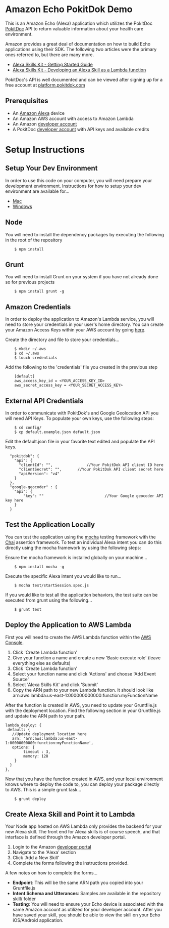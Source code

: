 Amazon Echo PokitDok Demo
===================================
This is an Amazon Echo (Alexa) application which utilizes the PokitDoc [PokitDoc](https://pokitdok.com/) API to return valuable information about your health care environment.  

Amazon provides a great deal of documentation on how to build Echo applications using their SDK. The following two articles were the primary ones referred to, but there are many more. 

*  [Alexa Skills Kit - Getting Started Guide](https://developer.amazon.com/appsandservices/solutions/alexa/alexa-skills-kit/getting-started-guide)
*  [Alexa Skills Kit - Developing an Alexa Skill as a Lambda function](https://developer.amazon.com/public/solutions/alexa/alexa-skills-kit/docs/developing-an-alexa-skill-as-a-lambda-function)

PokitDoc's API is well documented and can be viewed after signing up for a free account at [platform.pokitdok.com](https://platform.pokitdok.com)

Prerequisites
--------------
*  An [Amazon Alexa](http://www.amazon.com/Amazon-SK705DI-Echo/dp/B00X4WHP5E) device
*  An Amazon AWS account with access to Amazon Lambda
*  An Amazon [developer account](https://developer.amazon.com/)
*  A PokitDoc [developer account](https://platform.pokitdok.com) with API keys and available credits


Setup Instructions
==================

Setup Your Dev Environment
--------------------------
In order to use this code on your computer, you will need prepare your development environment. Instructions for how to setup your dev environment are available for...

*  [Mac](https://aowp.accenture.com/wiki/#!architecture/development/workstation-setup-mac.md)
*  [Windows](https://aowp.accenture.com/wiki/#!architecture/development/workstation-setup-windows.md)

Node
----------
You will need to install the dependency packages by executing the following in the root of the repository

		$ npm install

Grunt
----------
You will need to install Grunt on your system if you have not already done so for previous projects

		$ npm install grunt -g

Amazon Credentials
-------------------
In order to deploy the application to Amazon's Lambda service, you will need to store your credentials in your user's home directory. You can create your Amazon Access Keys within your AWS account by going [here](https://console.aws.amazon.com/iam/home?region=us-east-1#security_credential). 

Create the directory and file to store your credentials...

		$ mkdir ~/.aws
		$ cd ~/.aws
		$ touch credentials

Add the following to the 'credentials' file you created in the previous step

		[default]
		aws_access_key_id = <YOUR_ACCESS_KEY_ID>
		aws_secret_access_key = <YOUR_SECRET_ACCESS_KEY>

External API Credentials
--------------------
In order to communicate with PokitDok's and Google Geolocation API you will need API Keys. To populate your own keys, use the following steps:

		$ cd config/
		$ cp default.example.json default.json

Edit the default.json file in your favorite text edited and populate the API keys.

	  "pokitdok": {
	    "api": {
	      "clientId": "",				//Your PokitDok API client ID here
	      "clientSecret": "",		//Your PokitDok API client secret here
	      "apiVersion": "v4"
	    }
	  },
	  "google-geocoder" : {
	  	"api": {
	  		"key": ""							//Your Google geocoder API key here
	  	}
	  }

Test the Application Locally
----------------------------
You can test the application using the [mocha](http://mochajs.org/) testing framework with the [Chai](chaijs.com/) assertion framework. To test an individual Alexa intent you can do this directly using the mocha framework by using the following steps:

Ensure the mocha framework is installed globally on your machine...

		$ npm install mocha -g

Execute the specific Alexa intent you would like to run...

		$ mocha test/startSession.spec.js

If you would like to test all the application behaviors, the test suite can be executed from grunt using the following...

		$ grunt test


Deploy the Application to AWS Lambda
------------------------------------
First you will need to create the AWS Lambda function within the [AWS Console](https://console.aws.amazon.com/lambda/home?region=us-east-1#/functions). 

1. Click 'Create Lambda function'
2. Give your function a name and create a new 'Basic execute role' (leave everything else as defaults)
3. Click 'Create Lambda function'
4. Select your function name and click 'Actions' and choose 'Add Event Source'
5. Select 'Alexa Skills Kit' and click 'Submit'
6. Copy the ARN path to your new Lambda function. It should look like arn:aws:lambda:us-east-1:000000000000:function:myFunctionName

After the function is created in AWS, you need to update your Gruntfile.js with the deployment location. Find the following section in your Gruntfile.js and update the ARN path to your path.

    lambda_deploy: {
     default: {
       //Update deployment location here
       arn: 'arn:aws:lambda:us-east-1:00000000000:function:myFunctionName',
       options: {
	        timeout : 3,
	        memory: 128
        }
      }
    },

Now that you have the function created in AWS, and your local environment knows where to deploy the code to, you can deploy your package directly to AWS. This is a simple grunt task...

		$ grunt deploy

Create Alexa Skill and Point it to Lambda
-----------------------------------------
Your Node app hosted on AWS Lambda only provides the backend for your new Alexa skill. The front end for Alexa skills is of course speech, and that interface is defined through the Amazon developer portal. 

1. Login to the Amazon [developer portal](https://developer.amazon.com/)
2. Navigate to the 'Alexa' section
3. Click 'Add a New Skill'
4. Complete the forms following the instructions provided. 

A few notes on how to complete the forms...

*  **Endpoint**:  This will be the same ARN path you copied into your Gruntfile.js
*  **Intent Schema and Utterances**:  Samples are available in the repository skill/ folder
*  **Testing**:  You will need to ensure your Echo device is associated with the same Amazon account as utilized for your developer account. After you have saved your skill, you should be able to view the skill on your Echo iOS/Android application.